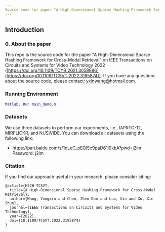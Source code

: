 ```yaml
---
Source code for paper "A High-Dimensional Sparse Hashing Framework for Cross-Modal Retrieval"
---
```

## Introduction
### 0. About the paper
This repo is the source code for the paper "A High-Dimensional Sparse Hashing Framework for Cross-Modal Retrieval" on IEEE Transactions on Circuits and Systems for Video Technology 2022 ([https://doi.org/10.1109/TCYB.2021.3059886](https://doi.org/10.1109/TCSVT.2022.3195874)). If you have any questions about the source code, please contact: yxinwang@hotmail.com.

### Running Environment
```matlab
Matlab. Run main_demo.m
```

### Datasets
We use three datasets to perform our experiments, i.e., IAPRTC-12, MIRFLICKR, and NUSWIDE. You can download all datasets using the following link:
- https://pan.baidu.com/s/1oLeC_pEQlSc9paD61i0kbA?pwd=j2im Password: j2im


### Citation
If you find our approach useful in your research, please consider citing:
```
@article{HSCH-TCSVT,
  title={A High-Dimensional Sparse Hashing Framework for Cross-Modal Retrieval},
  author={Wang, Yongxin and Chen, Zhen-Duo and Luo, Xin and Xu, Xin-Shun},
  journal={IEEE Transactions on Circuits and Systems for Video Technology},
  year={2022},
  doi={10.1109/TCSVT.2022.3195874}
}
```

